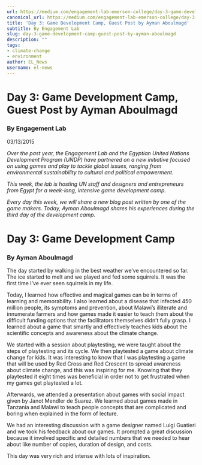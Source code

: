 ```yaml
---
url: https://medium.com/engagement-lab-emerson-college/day-3-game-development-camp-guest-post-by-ayman-aboulmagd-fb028d0173fd
canonical_url: https://medium.com/engagement-lab-emerson-college/day-3-game-development-camp-guest-post-by-ayman-aboulmagd-fb028d0173fd
title: 'Day 3: Game Development Camp, Guest Post by Ayman Aboulmagd'
subtitle: By Engagement Lab
slug: day-3-game-development-camp-guest-post-by-ayman-aboulmagd
description: ""
tags:
- climate-change
- environment
author: EL_News
username: el-news
---
```


# Day 3: Game Development Camp, Guest Post by Ayman Aboulmagd

### By Engagement Lab

03/13/2015

*Over the past year, the Engagement Lab and the Egyptian United Nations Development Program (UNDP) have partnered on a new initiative focused on using games and play to tackle global issues, ranging from environmental sustainability to cultural and political empowerment.*

*This week, the lab is hosting UN staff and designers and entrepreneurs from Egypt for a week-long, intensive game development camp.*

*Every day this week, we will share a new blog post written by one of the game makers. Today, Ayman Aboulmagd shares his experiences during the third day of the development camp.*

# Day 3: Game Development Camp

### By Ayman Aboulmagd

The day started by walking in the best weather we’ve encountered so far. The ice started to melt and we played and fed some squirrels. It was the first time I’ve ever seen squirrels in my life.

Today, I learned how effective and magical games can be in terms of learning and memorability. I also learned about a disease that infected 450 million people, its symptoms and prevention, about Malawi’s illiterate and innumerate farmers and how games made it easier to teach them about the difficult funding options that the facilitators themselves didn’t fully grasp. I learned about a game that smartly and effectively teaches kids about the scientific concepts and awareness about the climate change.

We started with a session about playtesting, we were taught about the steps of playtesting and its cycle. We then playtested a game about climate change for kids. It was interesting to know that I was playtesting a game that will be used by Red Cross and Red Crescent to spread awareness about climate change, and this was inspiring for me. Knowing that they playtested it eight times was beneficial in order not to get frustrated when my games get playtested a lot.

Afterwards, we attended a presentation about games with social impact given by Janot Mendler de Suarez. We learned about games made in Tanzania and Malawi to teach people concepts that are complicated and boring when explained in the form of lecture.

We had an interesting discussion with a game designer named Luigi Guatieri and we took his feedback about our games. It prompted a great discussion because it involved specific and detailed numbers that we needed to hear about like number of copies, duration of design, and costs.

This day was very rich and intense with lots of inspiration.


